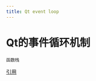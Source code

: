 ```yaml
---
title: Qt event loop
---
```

# Qt的事件循环机制
    函数栈

[引用](http://mobile.51cto.com/symbian-272812.htm)    
